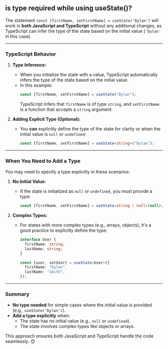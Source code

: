 ## is type required while using useState()?

The statement `const [firstName, setFirstName] = useState('Dylan')` will work in **both JavaScript and TypeScript** without any additional changes, as TypeScript can infer the type of the state based on the initial value (`'Dylan'` in this case).

---

### TypeScript Behavior

1. **Type Inference:**

   - When you initialize the state with a value, TypeScript automatically infers the type of the state based on the initial value.
   - In this example:
     ```typescript
     const [firstName, setFirstName] = useState("Dylan");
     ```
     TypeScript infers that `firstName` is of type `string`, and `setFirstName` is a function that accepts a `string` argument.

2. **Adding Explicit Type (Optional):**
   - You **can** explicitly define the type of the state for clarity or when the initial value is `null` or `undefined`:
     ```typescript
     const [firstName, setFirstName] = useState<string>("Dylan");
     ```

---

### When You Need to Add a Type

You may need to specify a type explicitly in these scenarios:

1. **No Initial Value:**

   - If the state is initialized as `null` or `undefined`, you must provide a type:
     ```typescript
     const [firstName, setFirstName] = useState<string | null>(null);
     ```

2. **Complex Types:**

   - For states with more complex types (e.g., arrays, objects), it's a good practice to explicitly define the type:

     ```typescript
     interface User {
       firstName: string;
       lastName: string;
     }

     const [user, setUser] = useState<User>({
       firstName: "Dylan",
       lastName: "Smith",
     });
     ```

---

### Summary

- **No type needed** for simple cases where the initial value is provided (e.g., `useState('Dylan')`).
- **Add a type explicitly** when:
  - The state has no initial value (e.g., `null` or `undefined`).
  - The state involves complex types like objects or arrays.

This approach ensures both JavaScript and TypeScript handle the code seamlessly. 😊
